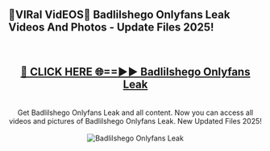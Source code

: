 <h2>🔴VIRal VidEOS🔴 Badlilshego Onlyfans Leak Videos And Photos - Update Files 2025!</h2>
<br>
<div align="center">
<h2><a href="https://virallinks.top/odZfE0" rel="nofollow">🔴 CLICK HERE 🌐==►► Badlilshego Onlyfans Leak</a></h2>
<br>
Get Badlilshego Onlyfans Leak and all content. Now you can access all videos and pictures of Badlilshego Onlyfans Leak. New Updated Files 2025!
<br>
<br>
<a href="https://virallinks.top/odZfE0" rel="nofollow" data-target="animated-image.originalLink"><img src="https://i.imgur.com/dJHk4Zq.gif)" alt="Badlilshego Onlyfans Leak" style="max-width: 100%; display: inline-block;" data-target="animated-image.originalImage"></a>
</div>
<br>

